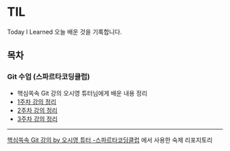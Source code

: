 # TIL
Today I Learned 오늘 배운 것을 기록합니다.

## 목차
### Git 수업 (스파르타코딩클럽)
- 핵심쏙속 Git 강의 오시영 튜터님에게 배운 내용 정리
- [1주차 강의 정리](/git_week01.txt)
- [2주차 강의 정리](/git_week02.txt)
- [3주차 강의 정리](/git_week03.md)

-----
[핵심쏙속 Git 강의 by 오시영 튜터 -스파르타코딩클럽](https://spartacodingclub.kr/online/git) 에서 사용한 숙제 리포지토리
